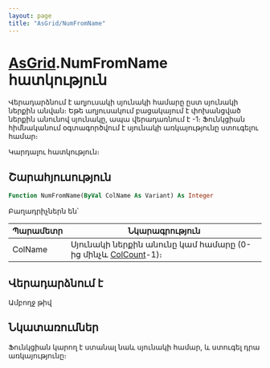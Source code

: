 ```yaml
---
layout: page
title: "AsGrid/NumFromName"
---
```


# [AsGrid](../AsGrid.md).NumFromName հատկություն

Վերադարձնում է աղյուսակի սյունակի համարը ըստ սյունակի ներքին անվան։ Եթե աղյուսակում բացակայում է փոխանցված ներքին անունով սյունակը, ապա վերադառնում է -1։ Ֆունկցիան հիմնականում օգտագործվում է սյունակի առկայությունը ստուգելու համար։

Կարդալու հատկություն։

## Շարահյուսություն

``` vb
Function NumFromName(ByVal ColName As Variant) As Integer
```

Բաղադրիչներն են՝

| Պարամետր  | Նկարագրություն |
|--|--|
| ColName | Սյունակի ներքին անունը կամ համարը (0-ից մինչև [ColCount](ColCount.md)-1)։ |

## Վերադարձնում է

Ամբողջ թիվ

## Նկատառումներ

Ֆունկցիան կարող է ստանալ նաև սյունակի համար, և ստուգել դրա առկայությունը։

